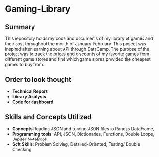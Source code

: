 # Gaming-Library

## Summary
This repository holds my code and documents of my library of games and their cost throughout the month of January-February. This project was inspired after learning about API through DataCamp. The purpose of the project was to track the prices and discounts of my favorite games from different game stores and find which game stores provided the cheapest games to buy from.

## Order to look thought
- **Technical Report**
- **Library Analysis**
- **Code for dashboard**


## Skills and Concepts Utilized
-  **Concepts**:Reading JSON and turning JSON files to Pandas DataFrame,
- **Programming tools**: API, JSON, Dictionaries, Functions, Double Loops, Jupiter NoteBook
- **Soft Skills**: Problem Solving, Detailed-Oriented, Testing/ Double Checking
  

